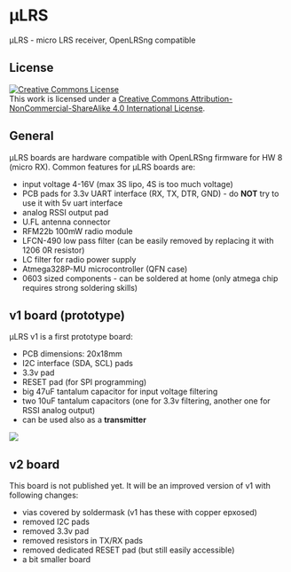 # μLRS
μLRS - micro LRS receiver, OpenLRSng compatible

## License
<a rel="license" href="http://creativecommons.org/licenses/by-nc-sa/4.0/"><img alt="Creative Commons License" style="border-width:0" src="https://i.creativecommons.org/l/by-nc-sa/4.0/88x31.png" /></a><br />This work is licensed under a <a rel="license" href="http://creativecommons.org/licenses/by-nc-sa/4.0/">Creative Commons Attribution-NonCommercial-ShareAlike 4.0 International License</a>.


## General
μLRS boards are hardware compatible with OpenLRSng firmware for HW 8 (micro RX). Common features for μLRS boards are:
* input voltage 4-16V (max 3S lipo, 4S is too much voltage)
* PCB pads for 3.3v UART interface (RX, TX, DTR, GND) - do **NOT** try to use it with 5v uart interface
* analog RSSI output pad
* U.FL antenna connector
* RFM22b 100mW radio module
* LFCN-490 low pass filter (can be easily removed by replacing it with 1206 0R resistor)
* LC filter for radio power supply
* Atmega328P-MU microcontroller (QFN case)
* 0603 sized components - can be soldered at home (only atmega chip requires strong soldering skills)

## v1 board (prototype)
μLRS v1 is a first prototype board:
* PCB dimensions: 20x18mm
* I2C interface (SDA, SCL) pads
* 3.3v pad
* RESET pad (for SPI programming)
* big 47uF tantalum capacitor for input voltage filtering
* two 10uF tantalum capacitors (one for 3.3v filtering, another one for RSSI analog output)
* can be used also as a **transmitter**

<img src="http://i.imgur.com/7CtICCr.png" style="border-width: 0"/>


## v2 board
This board is not published yet. It will be an improved version of v1 with following changes:
* vias covered by soldermask (v1 has these with copper epxosed)
* removed I2C pads
* removed 3.3v pad
* removed resistors in TX/RX pads
* removed dedicated RESET pad (but still easily accessible)
* a bit smaller board
